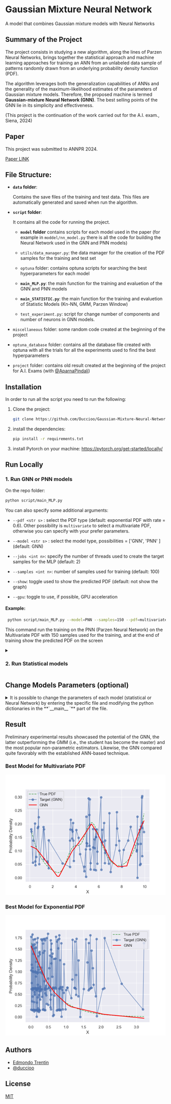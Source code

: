 # Gaussian Mixture Neural Network

A model that combines Gaussian mixture models with Neural Networks

## Summary of the Project

The project consists in studying a new algorithm, along the lines of Parzen Neural Networks, brings together the statistical approach and machine learning approaches for training an ANN from an unlabeled data sample of patterns randomly drawn from an underlying probability density function (PDF).

The algorithm leverages both the generalization capabilities of ANNs and
the generality of the maximum-likelihood estimates of the parameters
of Gaussian mixture models. Therefore, the proposed machine is termed
**Gaussian-mixture Neural Network (GNN)**. The best selling points of the
GNN lie in its simplicity and effectiveness.

(This project is the continuation of the work carried out for the A.I. exam., Siena, 2024)

## Paper

This project was submitted to ANNPR 2024.

[Paper LINK ](https://openreview.net/forum?id=foiH9tX3Fc)

## File Structure:

- **`data` folder**:

  Contains the save files of the training and test data.
  This files are automatically generated and saved when run the algorithm.

- **`script` folder**:

  It contains all the code for running the project.

  - **`model` folder** contains scripts for each model used in the paper (for example in `moddel/nn_model.py` there is all the code for building the Neural Network used in the GNN and PNN models)

  - `utils/data_manager.py`: the data manager for the creation of the PDF samples for the training and test set
  - `optuna` folder: contains optuna scripts for searching the best hyperparameters for each model

  - **`main_MLP.py`**: the main function for the training and evaluetion of the GNN and PNN models
  - **`main_STATISTIC.py`**: the main function for the training and evaluetion of Statistic Models (Kn-NN, GMM, Parzen Window)

  - `test_experiment.py`: script for change number of components and number of neurons in GNN models.

- `miscellaneous` folder: some random code created at the beginning of the project
- `optuna_database` folder: contains all the database file created with optuna with all the trials for all the experiments used to find the best hyperparameters
- `project` folder: contains old result created at the beginning of the project for A.I. Exams (with [@AparnaPindali](https://github.com/AparnaPindali))

## Installation

In order to run all the script you need to run the following:

1. Clone the project:

   ```bash
   git clone https://github.com/Duccioo/Gaussian-Mixture-Neural-Network.git
   ```

2. install the dependencies:

   ```bash
   pip install -r requirements.txt
   ```

3. install Pytorch on your machine: https://pytorch.org/get-started/locally/

## Run Locally

 <h3>  1. Run GNN or PNN models </h3>

On the repo folder:

```bash
python script/main_MLP.py
```

You can also specify some additional arguments:

- `--pdf <str s>` : select the PDF type (default: exponential PDF with rate = 0.6). Other possibility is `multivariate` to select a multivariate PDF, otherwise you can specify with your prefer parameters.
- `--model <str s>` : select the model type, possibilities = ['GNN', 'PNN' ] (default: GNN)

- `--jobs <int n>`: specify the number of threads used to create the target samples for the MLP (default: 2)
- `--samples <int n>`: number of samples used for training (default: 100)
- `--show`: toggle used to show the predicted PDF (default: not show the graph)
- `--gpu`: toggle to use, if possible, GPU acceleration

#### Example:

```bash
 python script/main_MLP.py --model=PNN --samples=150 --pdf=multivariate --show
```

This command run the training on the PNN (Parzen Neural Network) on the Multivariate PDF with 150 samples used for the training, and at the end of training show the predicted PDF on the screen

<details>

<summary>  <h3> 2. Run Statistical models </h3> </summary>

On the repo folder:

```bash
python script/main_STATISTIC.py
```

You can also specify some additional arguments:

- `--pdf <str s>` : select the PDF type (default: exponential PDF with rate = 0.6). Other possibility is `multivariate` to select a multivariate PDF, otherwise you can specify with your prefer parameters.
- `--model <str s> ` : select the model type, possibilities = ['KNN', 'Parzen', 'GMM' ] (default: GMM)

- `--samples <int n>`: number of samples used for training (default: 100)
- `--show`: toggle used to show the predicted PDF (default: not show the graph)

#### Example:

```bash
python script/main_STATISTICS.py --samples=300 --model=knn --pdf=exponential
```

This command run the training on the KNN (Kn-NN) on the Multivariate PDF with 300 samples used for the training

</details>

## Change Models Parameters (optional)

<details>
<summary>
It is possible to change the parameters of each model (statistical or Neural Network) by entering the specific file and modifying the python dictionaries in the **`__main__ `** part of the file.
 </summary>

### Statistical model

for GMM, Kn-NN and Parzen Window models it is possible to change the parameters that defined this models.
GMM model are created using Scikit-learn library ([GMM model](https://scikit-learn.org/stable/modules/generated/sklearn.mixture.GaussianMixture.html))

#### Some examples:

- **Kn-NN** :
  ```python
  knn_model_params = {"k1": 1.5}
  ```
- **Parzen Window** :
  ```python
  parzen_window_params = {"h": 0.2}
  ```
- **GMM** :
  ```python
  gm_model_params = {
        "random_state": 46,
        "init_params": "random_from_data", # "k-means++" or "random" or "kmeans" or "random_from_data"
        "max_iter": 90,
        "n_components": 5,
        "n_init": 60,
  }
  ```

### MLP model (GNN and PNN)

for MLP model it is possible to change the Neural Network architecture:

- `dropout` parameter (applied at each layer).
- the `hidden_layer` architecture (structured like a list with each element corresponding to a hidden layer with the number of neurons and the Activation function).
- the `last_activation`: set the last activation function to be applied to the output of the model, if `lambda` is specified than it will be applied a sigmoid function with adaptive amplitude parameter _'lambda'_.

#### Example:

```python
mlp_params = {
        "dropout": 0.000,
        "hidden_layer": [
            [9, nn.Tanh()],
            [20, nn.Sigmoid()],
            [34, nn.Sigmoid()],
            [26, nn.Tanh()],
        ],
        "last_activation": "lambda",  # None or lambda
    }
```

It is also possible to change the **training parameters** (_number of epochs, batch size, learning rate, etc..._) and the **target parameters** (using the parameters from GMM or Parzen Window models)

</details>

## Result

Preliminary experimental results showcased the potential of the GNN, the latter
outperforming the GMM (i.e., the student has become the master) and the most popular non-parametric estimators. Likewise, the GNN compared quite favorably
with the established ANN-based technique.

### Best Model for Multivariate PDF

![multivariate](./result/best/MLP/100/GNN%20MULTIVARIATE%20810a0d8c/pdf_810a0d8c.png)

### Best Model for Exponential PDF

![exponential](./result/best/MLP/200/GNN%20EXP%206b41f25c/pdf_6b41f25c.png)

## Authors

- [Edmondo Trentin](https://www3.diism.unisi.it/~trentin/HomePage.html)
- [@duccioo](https://github.com/Duccioo)

## License

[MIT](https://choosealicense.com/licenses/mit/)
